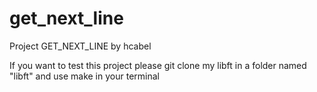 # get_next_line
Project GET_NEXT_LINE by hcabel

If you want to test this project please git clone my libft in a folder named "libft"
and use make in your terminal
